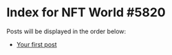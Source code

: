 # Index for NFT World #5820
Posts will be displayed in the order below:

- [Your first post](./001-first.md)

